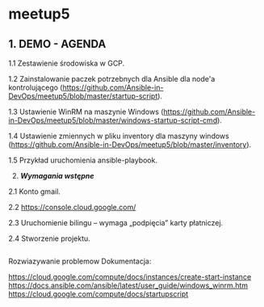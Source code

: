 # meetup5

## 1. DEMO - AGENDA

1.1 Zestawienie środowiska w GCP.

1.2 Zainstalowanie paczek potrzebnych dla Ansible dla node'a kontrolującego (https://github.com/Ansible-in-DevOps/meetup5/blob/master/startup-script).

1.3 Ustawienie WinRM na maszynie Windows (https://github.com/Ansible-in-DevOps/meetup5/blob/master/windows-startup-script-cmd).

1.4 Ustawienie zmiennych w pliku inventory dla maszyny windows (https://github.com/Ansible-in-DevOps/meetup5/blob/master/inventory).

1.5 Przykład uruchomienia ansible-playbook.

2. ***Wymagania wstępne***

2.1 Konto gmail.

2.2 https://console.cloud.google.com/

2.3 Uruchomienie bilingu – wymaga „podpięcia” karty płatniczej.

2.4 Stworzenie projektu.


```bash
```

Rozwiazywanie problemow 
Dokumentacja:

https://cloud.google.com/compute/docs/instances/create-start-instance
https://docs.ansible.com/ansible/latest/user_guide/windows_winrm.htm
https://cloud.google.com/compute/docs/startupscript


